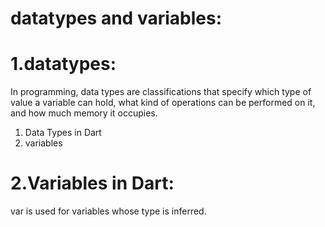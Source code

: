# datatypes and variables:


# 1.datatypes:
In programming, data types are classifications that specify which type of value a variable can hold, what kind of operations can be performed on it, and how much memory it occupies.
1. Data Types in Dart
2. variables
# 2.Variables in Dart:
var is used for variables whose type is inferred.
